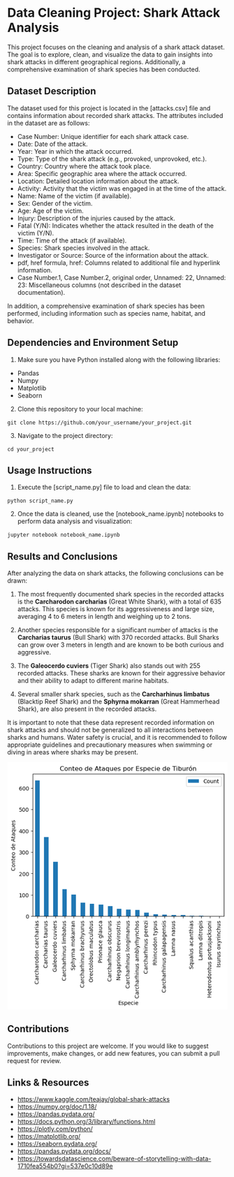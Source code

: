 # Data Cleaning Project: Shark Attack Analysis

This project focuses on the cleaning and analysis of a shark attack dataset. The goal is to explore, clean, and visualize the data to gain insights into shark attacks in different geographical regions. Additionally, a comprehensive examination of shark species has been conducted.

## Dataset Description

The dataset used for this project is located in the [attacks.csv] file and contains information about recorded shark attacks. The attributes included in the dataset are as follows:

- Case Number: Unique identifier for each shark attack case.
- Date: Date of the attack.
- Year: Year in which the attack occurred.
- Type: Type of the shark attack (e.g., provoked, unprovoked, etc.).
- Country: Country where the attack took place.
- Area: Specific geographic area where the attack occurred.
- Location: Detailed location information about the attack.
- Activity: Activity that the victim was engaged in at the time of the attack.
- Name: Name of the victim (if available).
- Sex: Gender of the victim.
- Age: Age of the victim.
- Injury: Description of the injuries caused by the attack.
- Fatal (Y/N): Indicates whether the attack resulted in the death of the victim (Y/N).
- Time: Time of the attack (if available).
- Species: Shark species involved in the attack.
- Investigator or Source: Source of the information about the attack.
- pdf, href formula, href: Columns related to additional file and hyperlink information.
- Case Number.1, Case Number.2, original order, Unnamed: 22, Unnamed: 23: Miscellaneous columns (not described in the dataset documentation).

In addition, a comprehensive examination of shark species has been performed, including information such as species name, habitat, and behavior.

## Dependencies and Environment Setup

1. Make sure you have Python installed along with the following libraries:

- Pandas
- Numpy
- Matplotlib
- Seaborn

2. Clone this repository to your local machine:

```
git clone https://github.com/your_username/your_project.git
```

3. Navigate to the project directory:

```
cd your_project
```

## Usage Instructions

1. Execute the [script_name.py] file to load and clean the data:

```
python script_name.py
```

2. Once the data is cleaned, use the [notebook_name.ipynb] notebooks to perform data analysis and visualization:

```
jupyter notebook notebook_name.ipynb
```

## Results and Conclusions

After analyzing the data on shark attacks, the following conclusions can be drawn:

1. The most frequently documented shark species in the recorded attacks is the **Carcharodon carcharias** (Great White Shark), with a total of 635 attacks. This species is known for its aggressiveness and large size, averaging 4 to 6 meters in length and weighing up to 2 tons.

2. Another species responsible for a significant number of attacks is the **Carcharias taurus** (Bull Shark) with 370 recorded attacks. Bull Sharks can grow over 3 meters in length and are known to be both curious and aggressive.

3. The **Galeocerdo cuviers** (Tiger Shark) also stands out with 255 recorded attacks. These sharks are known for their aggressive behavior and their ability to adapt to different marine habitats.

4. Several smaller shark species, such as the **Carcharhinus limbatus** (Blacktip Reef Shark) and the **Sphyrna mokarran** (Great Hammerhead Shark), are also present in the recorded attacks.

It is important to note that these data represent recorded information on shark attacks and should not be generalized to all interactions between sharks and humans. Water safety is crucial, and it is recommended to follow appropriate guidelines and precautionary measures when swimming or diving in areas where sharks may be present.

![Shark Attacks](Shark_attacks.png)


## Contributions

Contributions to this project are welcome. If you would like to suggest improvements, make changes, or add new features, you can submit a pull request for review.
## Links & Resources

- <https://www.kaggle.com/teajay/global-shark-attacks>
- <https://numpy.org/doc/1.18/>
- <https://pandas.pydata.org/>
- https://docs.python.org/3/library/functions.html
- https://plotly.com/python/
- https://matplotlib.org/
- https://seaborn.pydata.org/
- https://pandas.pydata.org/docs/
- https://towardsdatascience.com/beware-of-storytelling-with-data-1710fea554b0?gi=537e0c10d89e
